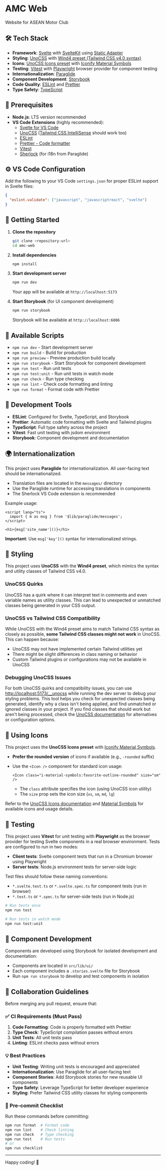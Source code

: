 # AMC Web

Website for ASEAN Motor Club

## 🛠️ Tech Stack

- **Framework**: [Svelte](https://svelte.dev/) with [SvelteKit](https://kit.svelte.dev/) using [Static Adapter](https://kit.svelte.dev/docs/adapter-static)
- **Styling**: [UnoCSS](https://unocss.dev/) with [Wind4 preset (Tailwind CSS v4.0 syntax)](https://unocss.dev/presets/wind4)
- **Icons**: [UnoCSS Icons preset](https://unocss.dev/presets/icons) with [Iconify Material Symbols](https://icon-sets.iconify.design/material-symbols/)
- **Testing**: [Vitest](https://vitest.dev/) with [Playwright](https://playwright.dev/) browser provider for component testing
- **Internationalization**: [Paraglide](https://inlang.com/paraglide)
- **Component Development**: [Storybook](https://storybook.js.org/)
- **Code Quality**: [ESLint](https://eslint.org/) and [Prettier](https://prettier.io/)
- **Type Safety**: [TypeScript](https://www.typescriptlang.org/)

## 🚀 Prerequisites

- **Node.js**: LTS version recommended
- **VS Code Extensions** (highly recommended):
  - [Svelte for VS Code](https://marketplace.visualstudio.com/items?itemName=svelte.svelte-vscode)
  - [UnoCSS](https://marketplace.visualstudio.com/items?itemName=antfu.unocss) ([Tailwind CSS IntelliSense](https://marketplace.visualstudio.com/items?itemName=bradlc.vscode-tailwindcss) should work too)
  - [ESLint](https://marketplace.visualstudio.com/items?itemName=dbaeumer.vscode-eslint)
  - [Prettier - Code formatter](https://marketplace.visualstudio.com/items?itemName=esbenp.prettier-vscode)
  - [Vitest](https://marketplace.visualstudio.com/items?itemName=vitest.explorer)
  - [Sherlock](https://marketplace.visualstudio.com/items?itemName=inlang.vs-code-extension) (for i18n from Paraglide)

## ⚙️ VS Code Configuration

Add the following to your VS Code `settings.json` for proper ESLint support in Svelte files:

```json
{
  "eslint.validate": ["javascript", "javascriptreact", "svelte"]
}
```

## 🏁 Getting Started

1. **Clone the repository**

   ```bash
   git clone <repository-url>
   cd amc-web
   ```

2. **Install dependencies**

   ```bash
   npm install
   ```

3. **Start development server**

   ```bash
   npm run dev
   ```

   Your app will be available at `http://localhost:5173`

4. **Start Storybook** (for UI component development)
   ```bash
   npm run storybook
   ```
   Storybook will be available at `http://localhost:6006`

## 📜 Available Scripts

- `npm run dev` - Start development server
- `npm run build` - Build for production
- `npm run preview` - Preview production build locally
- `npm run storybook` - Start Storybook for component development
- `npm run test` - Run unit tests
- `npm run test:unit` - Run unit tests in watch mode
- `npm run check` - Run type checking
- `npm run lint` - Check code formatting and linting
- `npm run format` - Format code with Prettier

## 🔧 Development Tools

- **ESLint**: Configured for Svelte, TypeScript, and Storybook
- **Prettier**: Automatic code formatting with Svelte and Tailwind plugins
- **TypeScript**: Full type safety across the project
- **Vitest**: Fast unit testing with jsdom environment
- **Storybook**: Component development and documentation

## 🌍 Internationalization

This project uses **Paraglide** for internationalization. All user-facing text should be internationalized.

- Translation files are located in the `messages/` directory
- Use the Paraglide runtime for accessing translations in components
- The Sherlock VS Code extension is recommended

Example usage:

```svelte
<script lang="ts">
  import { m as msg } from '$lib/paraglide/messages';
</script>

<h1>{msg['site_name']()}</h1>
```

**Important**: Use `msg['key']()` syntax for internationalized strings.

## 🎨 Styling

This project uses **UnoCSS** with the **Wind4 preset**, which mimics the syntax and utility classes of Tailwind CSS v4.0.

### UnoCSS Quirks

UnoCSS has a quirk where it can interpret text in comments and even variable names as utility classes. This can lead to unexpected or unmatched classes being generated in your CSS output.

### UnoCSS vs Tailwind CSS Compatibility

While UnoCSS with the Wind4 preset aims to match Tailwind CSS syntax as closely as possible, **some Tailwind CSS classes might not work** in UnoCSS. This can happen because:

- UnoCSS may not have implemented certain Tailwind utilities yet
- There might be slight differences in class naming or behavior
- Custom Tailwind plugins or configurations may not be available in UnoCSS

### Debugging UnoCSS Issues

For both UnoCSS quirks and compatibility issues, you can use [http://localhost:5173/\_\_unocss](http://localhost:5173/__unocss) while running the dev server to debug your styling problems. This tool helps you check for unexpected classes being generated, identify why a class isn't being applied, and find unmatched or ignored classes in your project. If you find classes that should work but aren't being processed, check the [UnoCSS documentation](https://unocss.dev/) for alternatives or configuration options.

## 🔣 Using Icons

This project uses the **UnoCSS Icons preset** with [Iconify Material Symbols](https://icon-sets.iconify.design/material-symbols/).

- **Prefer the rounded version** of icons if available (e.g., `-rounded` suffix)
- Use the `<Icon />` component for standard icon usage:

  ```svelte
  <Icon class="i-material-symbols:favorite-outline-rounded" size="sm" />
  ```

  - The `class` attribute specifies the icon (using UnoCSS icon utility)
  - The `size` prop sets the icon size (`xs`, `sm`, `md`, `lg`)

Refer to the [UnoCSS Icons documentation](https://unocss.dev/presets/icons) and [Material Symbols](https://icon-sets.iconify.design/material-symbols/) for available icons and usage details.

## 🧪 Testing

This project uses **Vitest** for unit testing with **Playwright** as the browser provider for testing Svelte components in a real browser environment. Tests are configured to run in two modes:

- **Client tests**: Svelte component tests that run in a Chromium browser using Playwright
- **Server tests**: Node.js environment tests for server-side logic

Test files should follow these naming conventions:

- `*.svelte.test.ts` or `*.svelte.spec.ts` for component tests (run in browser)
- `*.test.ts` or `*.spec.ts` for server-side tests (run in Node.js)

```bash
# Run tests once
npm run test

# Run tests in watch mode
npm run test:unit
```

## 🧩 Component Development

Components are developed using Storybook for isolated development and documentation:

- Components are located in `src/lib/ui/`
- Each component includes a `.stories.svelte` file for Storybook
- Run `npm run storybook` to develop and test components in isolation

## 🤝 Collaboration Guidelines

Before merging any pull request, ensure that:

### ✅ CI Requirements (Must Pass)

1. **Code Formatting**: Code is properly formatted with Prettier
2. **Type Check**: TypeScript compilation passes without errors
3. **Unit Tests**: All unit tests pass
4. **Linting**: ESLint checks pass without errors

### 💡 Best Practices

- **Unit Testing**: Writing unit tests is encouraged and appreciated
- **Internationalization**: Use Paraglide for all user-facing text
- **Component Stories**: Add Storybook stories for new reusable UI components
- **Type Safety**: Leverage TypeScript for better developer experience
- **Styling**: Prefer Tailwind CSS utility classes for styling components

### 🔧 Pre-commit Checklist

Run these commands before committing:

```bash
npm run format  # Format code
npm run lint    # Check linting
npm run check   # Type checking
npm run test    # Run tests
# or
npm run checklist
```

---

Happy coding! 🚀
